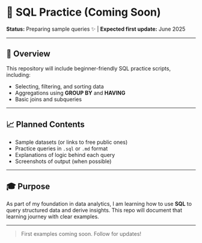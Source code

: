 # 📄 SQL Practice (Coming Soon)

**Status:** Preparing sample queries ✨ | **Expected first update:** June 2025

---

## 🔄 Overview
This repository will include beginner-friendly SQL practice scripts, including:
- Selecting, filtering, and sorting data
- Aggregations using **GROUP BY** and **HAVING**
- Basic joins and subqueries

---

## 📈 Planned Contents
- Sample datasets (or links to free public ones)
- Practice queries in `.sql` or `.md` format
- Explanations of logic behind each query
- Screenshots of output (when possible)

---

## 🎓 Purpose
As part of my foundation in data analytics, I am learning how to use **SQL** to query structured data and derive insights. This repo will document that learning journey with clear examples.

---

> First examples coming soon. Follow for updates!

